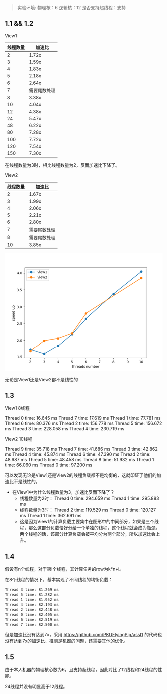 
> 实验环境:
> 物理核：6
> 逻辑核：12
> 是否支持超线程：支持

## 1.1 && 1.2

View1

| 线程数量 | 加速比 |
|-----|-----|
| 2 | 1.72x |
| 3 | 1.59x |
| 4 | 1.83x |
| 5 | 2.18x |
| 6 | 2.64x |
| 7 | 需要尾数处理 |
| 8 | 3.38x |
| 10 | 4.04x |
| 12 | 4.38x |
| 24 | 5.47x |
| 48 | 6.22x |
| 80 | 7.28x |
| 100 | 7.72x |  
| 120 | 7.54x |
| 150 | 7.30x |

在线程数量为3时，相比线程数量为2，反而加速比下降了。

View2 

| 线程数量 | 加速比 |
|-----|-----|
| 2 | 1.67x |
| 3 | 1.99x |
| 4 | 2.06x |
| 5 | 2.21x |
| 6 | 2.80x |
| 7 | 需要尾数处理 |
| 8 | 需要尾数处理 |
| 10 | 3.85x |

![](report1.png)

无论是View1还是View2都不是线性的  

## 1.3

View1 8线程

Thread 0 time: 16.645 ms
Thread 7 time: 17.619 ms
Thread 1 time: 77.781 ms
Thread 6 time: 80.376 ms
Thread 2 time: 156.778 ms
Thread 5 time: 156.672 ms
Thread 3 time: 228.058 ms
Thread 4 time: 230.719 ms

View2 10线程

Thread 9 time: 35.718 ms
Thread 7 time: 41.686 ms
Thread 3 time: 42.862 ms
Thread 4 time: 45.874 ms
Thread 6 time: 47.390 ms
Thread 2 time: 48.687 ms
Thread 5 time: 48.458 ms
Thread 8 time: 51.932 ms
Thread 1 time: 66.060 ms
Thread 0 time: 97.200 ms

可以发现无论是View1还是View2的线程负载都不是均衡的，这就印证了他们的加速比不是线性的。

+ 在View1中为什么线程数量为3，加速比反而下降了？
  + 线程数量为2时：
    Thread 0 time: 294.659 ms
    Thread 1 time: 295.883 ms
  + 线程数量为3时：
    Thread 2 time: 119.529 ms
    Thread 0 time: 120.127 ms
    Thread 1 time: 362.691 ms
  + 这是因为View1的计算负载主要集中在图形中的中间部分，如果是三个线程，那么这部分负载恰好分给一个单独的线程，这个线程就会成为瓶颈。两个线程的话，该部分计算负载会被平均分为两个部分，所以加速比会上升。

## 1.4

假设有n个线程，对于第i个线程，其计算任务的row为k*n+i。

在8个线程的情况下，基本实现了不同线程的均衡负载：

```shell
Thread 3 time: 81.269 ms
Thread 5 time: 81.282 ms
Thread 1 time: 81.952 ms
Thread 4 time: 82.193 ms
Thread 2 time: 82.448 ms
Thread 0 time: 82.405 ms
Thread 6 time: 82.519 ms
Thread 7 time: 82.500 ms
```

但是加速比没有达到7x，采用 https://github.com/PKUFlyingPig/asst1 的代码也没有达到7x的加速比，推测是机器的问题，还需要其他的优化。

## 1.5

由于本人机器的物理核心数为6，且支持超线程，因此对比了12线程和24线程的性能。

24线程并没有明显高于12线程。